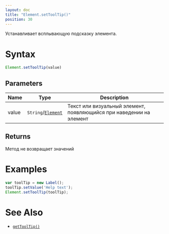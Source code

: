 ```yaml
---
layout: doc
title: "Element.setToolTip()"
position: 30
---
```


Устанавливает всплывающую подсказку элемента.

# Syntax

```js
Element.setToolTip(value)
```

## Parameters

|Name|Type|Description|
|----|----|-----------|
|value|`String`/[`Element`](../)|Текст или визуальный элемент, появляющийся при наведении на элемент|

## Returns

Метод не возвращает значений

# Examples

```js
var toolTip = new Label();
toolTip.setValue('Help text');
Element.setToolTip(toolTip);
```

# See Also

* [`getToolTip()`](../Element.getToolTip/)
